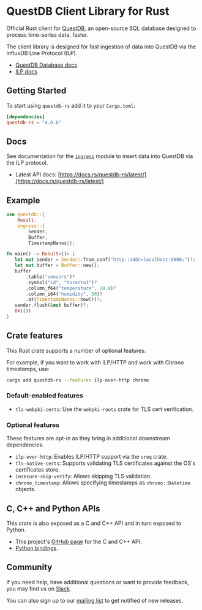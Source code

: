 # QuestDB Client Library for Rust

Official Rust client for [QuestDB](https://questdb.io/), an open-source SQL database designed to process time-series data, faster.

The client library is designed for fast ingestion of data into QuestDB via the InfluxDB Line Protocol (ILP).

* [QuestDB Database docs](https://questdb.io/docs/)
* [ILP docs](https://questdb.io/docs/reference/api/ilp/overview/)

## Getting Started

To start using `questdb-rs` add it to your `Cargo.toml`:

```toml
[dependencies]
questdb-rs = "4.0.0"
```

## Docs

See documentation for the [`ingress`](https://docs.rs/questdb-rs/4.0.0/questdb/ingress/) module to insert data into QuestDB via the ILP protocol.

* Latest API docs: [https://docs.rs/questdb-rs/latest/](https://docs.rs/questdb-rs/latest/)

## Example

```rust no_run
use questdb::{
    Result,
    ingress::{
        Sender,
        Buffer,
        TimestampNanos}};

fn main() -> Result<()> {
   let mut sender = Sender::from_conf("http::addr=localhost:9000;")?;
   let mut buffer = Buffer::new();
   buffer
       .table("sensors")?
       .symbol("id", "toronto1")?
       .column_f64("temperature", 20.0)?
       .column_i64("humidity", 50)?
       .at(TimestampNanos::now())?;
   sender.flush(&mut buffer)?;
   Ok(())
}
```

## Crate features

This Rust crate supports a number of optional features.

For example, if you want to work with ILP/HTTP and work with Chrono timestamps,
use:

```bash
cargo add questdb-rs --features ilp-over-http chrono
```

### Default-enabled features

* `tls-webpki-certs`: Use the `webpki-roots` crate for TLS cert verification.

### Optional features

These features are opt-in as they bring in additional downstream dependencies.

* `ilp-over-http`: Enables ILP/HTTP support via the `ureq` crate.
* `tls-native-certs`: Supports validating TLS certificates against the OS's
  certificates store.
* `insecure-skip-verify`: Allows skipping TLS validation.
* `chrono_timestamp`: Allows specifying timestamps as `chrono::Datetime` objects.

## C, C++ and Python APIs

This crate is also exposed as a C and C++ API and in turn exposed to Python.

* This project's [GitHub page](https://github.com/questdb/c-questdb-client)
  for the C and C++ API.
* [Python bindings](https://github.com/questdb/py-questdb-client).

## Community

If you need help, have additional questions or want to provide feedback, you
may find us on [Slack](https://slack.questdb.io/).

You can also sign up to our [mailing list](https://questdb.io/community/) to
get notified of new releases.
